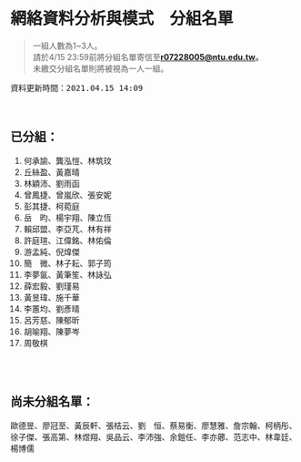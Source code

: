 # 網絡資料分析與模式　分組名單

> 一組人數為1~3人。  
> 請於4/15 23:59前將分組名單寄信至**r07228005@ntu.edu.tw。**  
> 未繳交分組名單則將被視為一人一組。  

<pre>資料更新時間：2021.04.15 14:09</pre>

<br/>

## 已分組：
1. 何承諭、龔泓愷、林筑玟
2. 丘絲盈、黃嘉晴
3. 林穎沛、劉雨函
4. 曾鳳捷、曾嵐欣、張安妮
5. 彭其捷、柯菀庭
6. 岳　昀、楊宇翔、陳立恆
7. 賴邱盟、李亞芃、林有祥
8. 許庭瑄、江偉銘、林佑倫
9. 游孟純、倪煒傑
10. 簡　微、林子耘、郭子筠
11. 李夢氤、黃筆笙、林詠弘
12. 薛宏毅、劉瑾易
13. 黃昱瑋、施千華
14. 李蕙均、劉彥晴
15. 呂芳慈、陳郁昕
16. 胡喻翔、陳夢岑
17. 周敬棋

<br/><br/>

## 尚未分組名單：
歐德昱、廖冠至、黃辰軒、張桔云、劉　恒、蔡易衡、廖慧雅、詹宗翰、柯柄彤、徐子傑、張高第、林煜翔、吳品云、李沛強、余鎧任、李亦薌、范志中、林韋廷、楊博儒
